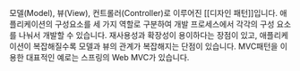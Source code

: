 모델(Model), 뷰(View), 컨트롤러(Controller)로 이루어진 [[디자인 패턴]]입니다. 애플리케이션의 구성요소를 세 가지 역할로 구분하여 개발 프로세스에서 각각의 구성 요소를 나눠서 개발할 수 있습니다. 재사용성과 확장성이 용이하다는 장점이 있고, 애플리케이션이 복잡해질수록 모델과 뷰의 관계가 복잡해지는 단점이 있습니다. 
MVC패턴을 이용한 대표적인 예로는 스프링의 Web MVC가 있습니다.